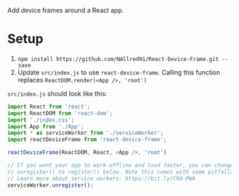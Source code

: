 Add device frames around a React app.

# Setup
1) `npm install https://github.com/NAllred91/React-Device-Frame.git --save`
2) Update `src/index.js` to use `react-device-frame`. Calling this function replaces `ReactDOM.render(<App />, 'root')`


`src/index.js` should look like this:
``` javascript
import React from 'react';
import ReactDOM from 'react-dom';
import './index.css';
import App from './App';
import * as serviceWorker from './serviceWorker';
import reactDeviceFrame from 'react-device-frame';

reactDeviceFrame(ReactDOM, React, <App />, 'root')

// If you want your app to work offline and load faster, you can change
// unregister() to register() below. Note this comes with some pitfalls.
// Learn more about service workers: https://bit.ly/CRA-PWA
serviceWorker.unregister();
```
